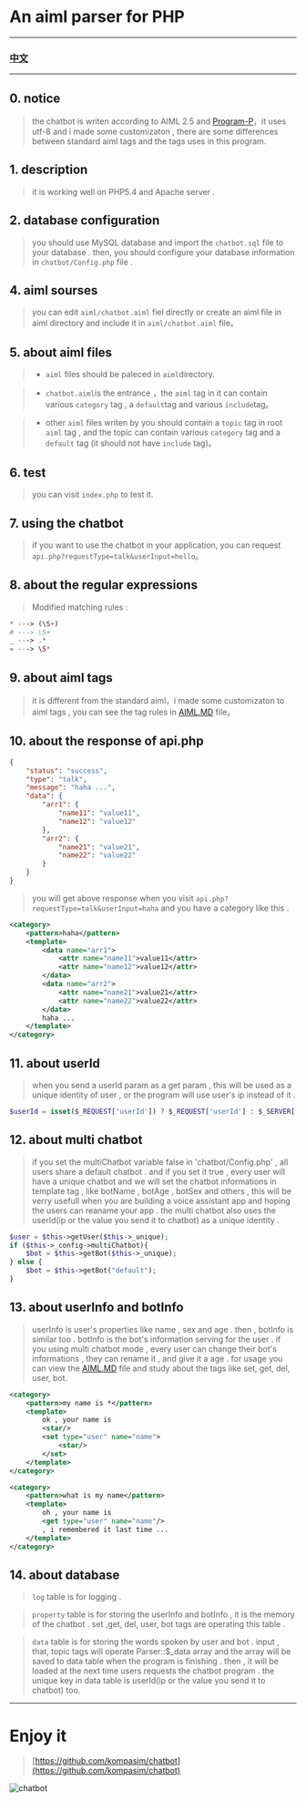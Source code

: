 #  An aiml parser for PHP

--- 


### [中文](README_CH.md) 

---

## 0. notice

> the chatbot is writen according to AIML 2.5 and [Program-P](https://github.com/pe77/Program-P)，it uses utf-8 and i made some customizaton , there are some differences between standard aiml tags and the tags uses in this program.

## 1. description

> it is working well on PHP5.4 and Apache server .

## 2. database configuration

> you should use MySQL database and import the `chatbot.sql` file to your database . then, you should configure your database information in `chatbot/Config.php` file . 


## 4. aiml sourses

> you can edit `aiml/chatbot.aiml` fiel directly or create an aiml file in aiml directory and include it in `aiml/chatbot.aiml` file。

## 5. about aiml files

> * `aiml` files should be paleced in `aiml`directory. 

> * `chatbot.aiml`is the entrance ，the `aiml` tag in it can contain various `category` tag , a `default`tag and various `include`tag。

> * other `aiml` files writen by you should contain a `topic` tag in root `aiml` tag , and the topic can contain various `category` tag and a `default` tag (it should not have `include` tag)。


## 6. test

> you can visit `index.php` to test it.

## 7. using the chatbot
 
> if you want to use the chatbot in your application, you can request `api.php?requestType=talk&userInput=hello`。


## 8. about the regular expressions

> Modified matching rules :

```PHP
* ---> (\S+)
# ---> \S+
_ ---> .*
= ---> \S*
```

## 9. about aiml tags

> it is different from the standard aiml，i made some customizaton to aiml tags , you can see the tag rules in [AIML.MD](AIML.md) file。

## 10. about the response of api.php


```json
{
    "status": "success",
    "type": "talk",
    "message": "haha ...",
    "data": {
        "arr1": {
            "name11": "value11",
            "name12": "value12"
        },
        "arr2": {
            "name21": "value21",
            "name22": "value22"
        }
    }
}
```

> you will get above response when you visit `api.php?requestType=talk&userInput=haha` and you have a category like this .

```xml
<category>
    <pattern>haha</pattern>
    <template>
        <data name="arr1">
            <attr name="name11">value11</attr>
            <attr name="name12">value12</attr>
        </data>
        <data name="arr2">
            <attr name="name21">value21</attr>
            <attr name="name22">value22</attr>
        </data>
        haha ...
    </template>
</category>
```

## 11. about userId

> when you send a userId param as a get param , this will be used as a unique identity of user , or the program will use user's ip instead of it .

```php
$userId = isset($_REQUEST['userId']) ? $_REQUEST['userId'] : $_SERVER['REMOTE_ADDR'];
```

## 12. about multi chatbot

> if you set the multiChatbot variable false in 'chatbot/Config.php' , all users share a default chatbot . and if you set it true , every user will have a unique chatbot and we will set the chatbot informations in template tag , like botName , botAge , botSex and others , this will be verry usefull when you are building a voice assistant app and hoping the users can reaname your app . the multi chatbot also uses the userId(ip or the value you send it to chatbot) as a unique identity . 

```php
$user = $this->getUser($this->_unique);
if ($this->_config->multiChatbot){
    $bot = $this->getBot($this->_unique);
} else {
    $bot = $this->getBot("default");
}
```

## 13. about userInfo and botInfo

> userInfo is user's properties like name , sex and age . then , botInfo is similar too . botInfo is the bot's information serving for the user . if you using multi chatbot mode , every user can change their bot's informations , they can rename it , and give it a age . for usage you can view the [AIML.MD](AIML.md) file and study about the tags like set, get, del, user, bot.

```xml
<category>
    <pattern>my name is *</pattern>
    <template>
        ok , your name is
        <star/>
        <set type="user" name="name">
            <star/>
        </set>
    </template>
</category>

<category>
    <pattern>what is my name</pattern>
    <template>
        oh , your name is
        <get type="user" name="name"/>
        , i remembered it last time ...
    </template>
</category>
```

## 14. about database

> `log` table is for logging . 

> `property` table is for storing the userInfo and botInfo , it is the memory of the chatbot . set ,get, del, user, bot tags are operating this table .

> `data` table is for storing the words spoken by user and bot . input , that, topic tags will operate Parser::$_data array and the array will be saved to data table when the program is finishing . then , it will be loaded at the next time users requests the chatbot program . the unique key in data table is userId(ip or the value you send it to chatbot) too.



---

#  Enjoy it

> [https://github.com/kompasim/chatbot](https://github.com/kompasim/chatbot)

![chatbot](./web/img/demo.png)
